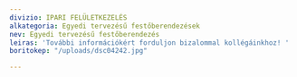```yaml
---
divizio: IPARI FELÜLETKEZELÉS
alkategoria: Egyedi tervezésű festőberendezések
nev: Egyedi tervezésű festőberendezés
leiras: 'További információkért forduljon bizalommal kollégáinkhoz! '
boritokep: "/uploads/dsc04242.jpg"

---
```

